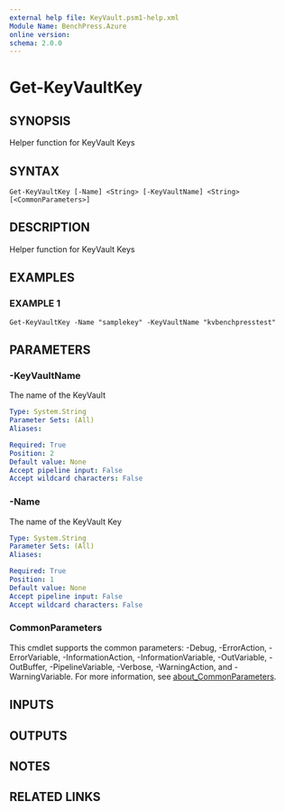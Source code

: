 ```yaml
---
external help file: KeyVault.psm1-help.xml
Module Name: BenchPress.Azure
online version:
schema: 2.0.0
---
```


# Get-KeyVaultKey

## SYNOPSIS
Helper function for KeyVault Keys

## SYNTAX

```
Get-KeyVaultKey [-Name] <String> [-KeyVaultName] <String> [<CommonParameters>]
```

## DESCRIPTION
Helper function for KeyVault Keys

## EXAMPLES

### EXAMPLE 1
```
Get-KeyVaultKey -Name "samplekey" -KeyVaultName "kvbenchpresstest"
```

## PARAMETERS

### -KeyVaultName
The name of the KeyVault

```yaml
Type: System.String
Parameter Sets: (All)
Aliases:

Required: True
Position: 2
Default value: None
Accept pipeline input: False
Accept wildcard characters: False
```

### -Name
The name of the KeyVault Key

```yaml
Type: System.String
Parameter Sets: (All)
Aliases:

Required: True
Position: 1
Default value: None
Accept pipeline input: False
Accept wildcard characters: False
```

### CommonParameters
This cmdlet supports the common parameters: -Debug, -ErrorAction, -ErrorVariable, -InformationAction, -InformationVariable, -OutVariable, -OutBuffer, -PipelineVariable, -Verbose, -WarningAction, and -WarningVariable. For more information, see [about_CommonParameters](http://go.microsoft.com/fwlink/?LinkID=113216).

## INPUTS

## OUTPUTS

## NOTES

## RELATED LINKS
